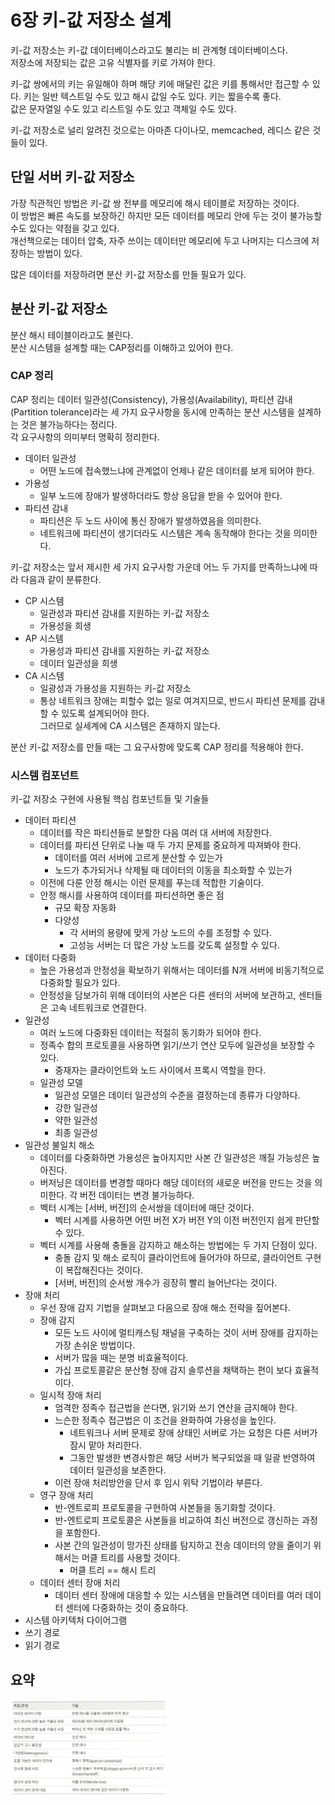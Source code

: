 # 6장 키-값 저장소 설계

키-값 저장소는 키-값 데이터베이스라고도 불리는 비 관계형 데이터베이스다.  
저장소에 저장되는 값은 고유 식별자를 키로 가져야 한다.

키-값 쌍에서의 키는 유일해야 하며 해당 키에 매달린 값은 키를 통해서만 접근할 수 있다.  키는 일반 텍스트일 수도 있고 해시 값일 수도 있다. 키는 짧을수록 좋다.  
값은 문자열일 수도 있고 리스트일 수도 있고 객체일 수도 있다.

키-값 저장소로 널리 알려진 것으로는 아마존 다이나모, memcached, 레디스 같은 것들이 있다.

## 단일 서버 키-값 저장소

가장 직관적인 방법은 키-값 쌍 전부를 메모리에 해시 테이블로 저장하는 것이다.  
이 방법은 빠른 속도를 보장하긴 하지만 모든 데이터를 메모리 안에 두는 것이 불가능할 수도 있다는 약점을 갖고 있다.  
개선책으로는 데이터 압축, 자주 쓰이는 데이터만 메모리에 두고 나머지는 디스크에 저장하는 방법이 있다.

많은 데이터를 저장하려면 분산 키-값 저장소를 만들 필요가 있다.

## 분산 키-값 저장소

분산 해시 테이블이라고도 불린다.  
분산 시스템을 설계할 때는 CAP정리를 이해하고 있어야 한다.

### CAP 정리

CAP 정리는 데이터 일관성(Consistency), 가용성(Availability), 파티션 감내(Partition tolerance)라는 세 가지 요구사항을 동시에 만족하는 분산 시스템을 설계하는 것은 불가능하다는 정리다.  
각 요구사항의 의미부터 명확히 정리한다.  
* 데이터 일관성
  * 어떤 노드에 접속했느냐에 관계없이 언제나 같은 데이터를 보게 되어야 한다.
* 가용성
  * 일부 노드에 장애가 발생하더라도 항상 응답을 받을 수 있어야 한다.
* 파티션 감내
  * 파티션은 두 노드 사이에 통신 장애가 발생하였음을 의미한다.
  * 네트워크에 파티션이 생기더라도 시스템은 계속 동작해야 한다는 것을 의미한다.

키-값 저장소는 앞서 제시한 세 가지 요구사항 가운데 어느 두 가지를 만족하느냐에 따라 다음과 같이 분류한다.
* CP 시스템
  * 일관성과 파티션 감내를 지원하는 키-값 저장소
  * 가용성을 희생
* AP 시스템
  * 가용성과 파티션 감내를 지원하는 키-값 저장소
  * 데이터 일관성을 희생
* CA 시스템
  * 일광성과 가용성을 지원하는 키-값 저장소
  * 통상 네트워크 장애는 피할수 없는 일로 여겨지므로, 반드시 파티션 문제를 감내할 수 있도록 설계되어야 한다.  
    그러므로 실세계에 CA 시스템은 존재하지 않는다.

분산 키-값 저장소를 만들 때는 그 요구사항에 맞도록 CAP 정리를 적용해야 한다.

### 시스템 컴포넌트

키-값 저장소 구현에 사용될 핵심 컴포넌트들 및 기술들  
* 데이터 파티션
  * 데이터를 작은 파티션들로 분할한 다음 여러 대 서버에 저장한다.
  * 데이터를 파티션 단위로 나눌 때 두 가지 문제를 중요하게 따져봐야 한다.
    * 데이터를 여러 서버에 고르게 분산할 수 있는가
    * 노드가 추가되거나 삭제될 때 데이터의 이동을 최소화할 수 있는가
  * 이전에 다룬 안정 해시는 이런 문제를 푸는데 적합한 기술이다.
  * 안정 해시를 사용하여 데이터를 파티션하면 좋은 점
    * 규모 확장 자동화
    * 다양성
      * 각 서버의 용량에 맞게 가상 노드의 수를 조정할 수 있다.
      * 고성능 서버는 더 많은 가상 노드를 갖도록 설정할 수 있다.
* 데이터 다중화
  * 높은 가용성과 안정성을 확보하기 위해서는 데이터를 N개 서버에 비동기적으로 다중화할 필요가 있다.
  * 안정성을 담보가히 위해 데이터의 사본은 다른 센터의 서버에 보관하고, 센터들은 고속 네트워크로 연결한다.
* 일관성
  * 여러 노드에 다중화된 데이터는 적절히 동기화가 되어야 한다.
  * 정족수 합의 프로토콜을 사용하면 읽기/쓰기 연산 모두에 일관성을 보장할 수 있다.
    * 중재자는 클라이언트와 노드 사이에서 프록시 역할을 한다.
  * 일관성 모델
    * 일관성 모델은 데이터 일관성의 수준을 결정하는데 종류가 다양하다.
    * 강한 일관성
    * 약한 일관성
    * 최종 일관성
* 일관성 불일치 해소
  * 데이터를 다중화하면 가용성은 높아지지만 사본 간 일관성은 깨질 가능성은 높아진다.
  * 버저닝은 데이터를 변경할 때마다 해당 데이터의 새로운 버전을 만드는 것을 의미한다. 각 버전 데이터는 변경 불가능하다.
  * 벡터 시계는 [서버, 버전]의 순서쌍을 데이터에 매단 것이다.
    * 벡터 시계를 사용하면 어떤 버전 X가 버전 Y의 이전 버전인지 쉽게 판단할 수 있다.
  * 벡터 시계를 사용해 충돌을 감지하고 해소하는 방법에는 두 가지 단점이 있다.
    * 충돌 감지 및 해소 로직이 클라이언트에 들어가야 하므로, 클라이언트 구현이 복잡해진다는 것이다.
    * [서버, 버전]의 순서쌍 개수가 굉장히 빨리 늘어난다는 것이다.
* 장애 처리
  * 우선 장애 감지 기법을 살펴보고 다음으로 장애 해소 전략을 짚어본다.
  * 장애 감지
    * 모든 노드 사이에 멀티캐스팅 채널을 구축하는 것이 서버 장애를 감지하는 가장 손쉬운 방법이다.
    * 서버가 많을 때는 분명 비효율적이다.
    * 가십 프로토콜같은 분산형 장애 감지 솔루션을 채택하는 편이 보다 효율적이다.
  * 일시적 장애 처리
    * 엄격한 정족수 접근법을 쓴다면, 읽기와 쓰기 연산을 금지해야 한다.
    * 느슨한 정족수 접근법은 이 조건을 완화하여 가용성을 높인다.
      * 네트워크나 서버 문제로 장애 상태인 서버로 가는 요청은 다른 서버가 잠시 맡아 처리한다.
      * 그동안 발생한 변경사항은 해당 서버가 복구되었을 때 일괄 반영하여 데이터 일관성을 보존한다.
    * 이런 장애 처리방안을 단서 후 임시 위탁 기법이라 부른다.
  * 영구 장애 처리
    * 반-엔트로피 프로토콜을 구현하여 사본들을 동기화할 것이다.
    * 반-엔트로피 프로토콜은 사본들을 비교하여 최신 버전으로 갱신하는 과정을 포함한다.
    * 사본 간의 일관성이 망가진 상태를 탐지하고 전송 데이터의 양을 줄이기 위해서는 머클 트리를 사용할 것이다.
      * 머클 트리 == 해시 트리
  * 데이터 센터 장애 처리
    * 데이터 센터 장애에 대응할 수 있는 시스템을 만들려면 데이터를 여러 데이터 센터에 다중화하는 것이 중요하다.
* 시스템 아키텍처 다이어그램
* 쓰기 경로
* 읽기 경로


## 요약

<img src="images/key-value.png" width=50%>